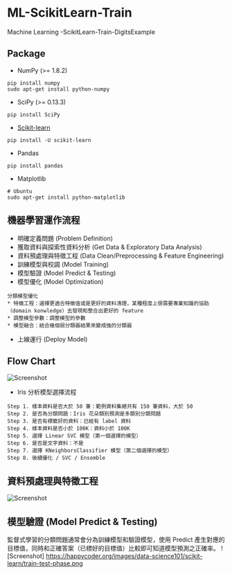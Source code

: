 # ML-ScikitLearn-Train
Machine Learning  -ScikitLearn-Train-DigitsExample

## Package
* NumPy (>= 1.8.2)
~~~
pip install numpy
sudo apt-get install python-numpy
~~~

* SciPy (>= 0.13.3)
~~~
pip install SciPy
~~~
* [Scikit-learn](http://scikit-learn.org/stable/user_guide.html)
~~~
pip install -U scikit-learn
~~~

* Pandas
~~~
pip install pandas
~~~
* Matplotlib
~~~
# Ubuntu 
sudo apt-get install python-matplotlib
~~~
## 機器學習運作流程
* 明確定義問題 (Problem Definition)
* 獲取資料與探索性資料分析 (Get Data & Exploratory Data Analysis)
* 資料預處理與特徵工程 (Data Clean/Preprocessing & Feature Engineering)
* 訓練模型與校調 (Model Training)
* 模型驗證 (Model Predict & Testing)
* 模型優化 (Model Optimization)
~~~
分類模型優化
* 特徵工程：選擇更適合特徵值或是更好的資料清理，某種程度上很需要專業知識的協助（domain konwledge）去發現和整合出更好的 feature
* 調整模型參數：調整模型的參數
* 模型融合：結合幾個弱分類器結果來變成強的分類器
~~~
* 上線運行 (Deploy Model)

## Flow Chart
![Screenshot](http://scikit-learn.org/stable/_static/ml_map.png)

* Iris 分析模型選擇流程
~~~
Step 1. 樣本資料是否大於 50 筆：範例資料集總共有 150 筆資料，大於 50
Step 2. 是否為分類問題：Iris 花朵類別預測是多類別分類問題
Step 3. 是否有標籤好的資料：已經有 label 資料
Step 4. 樣本資料是否小於 100K：資料小於 100K
Step 5. 選擇 Linear SVC 模型（第一個選擇的模型）
Step 6. 是否是文字資料：不是
Step 7. 選擇 KNeighborsClassifier 模型（第二個選擇的模型）
Step 8. 後續優化 / SVC / Ensemble
~~~
## 資料預處理與特徵工程
![Screenshot](https://happycoder.org/images/data-science101/scikit-learn/ml-pipeline.png)

## 模型驗證 (Model Predict & Testing)
監督式學習的分類問題通常會分為訓練模型和驗證模型，使用 Predict 產生對應的目標值，同時和正確答案（已標好的目標值）比較即可知道模型預測之正確率。
![Screenshot] https://happycoder.org/images/data-science101/scikit-learn/train-test-phase.png

